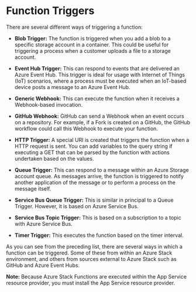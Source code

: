 # Function Triggers

There are several different ways of triggering a function:

- **Blob Trigger:** The function is triggered when you add a blob to a specific storage account in a container. This could be useful for triggering a process when a customer uploads a file to a storage account.

- **Event Hub Trigger:** This can respond to events that are delivered an Azure Event Hub. This trigger is ideal for usage with Internet of Things (IoT) scenarios, where a process must be executed when an IoT-based device posts a message to an Azure Event Hub.

- **Generic Webhook:** This can execute the function when it receives a Webhook-based invocation.

- **GitHub Webhook:** GitHub can send a Webhook when an event occurs on a repository. For example, if a Fork is created on a GitHub, the GitHub workflow could call this Webhook to execute your function.

- **HTTP Trigger:** A special URI is created that triggers the function when a HTTP request is sent. You can add variables to the query string if executing a GET that can be parsed by the function with actions undertaken based on the values.

- **Queue Trigger:** This can respond to a message within an Azure Storage account queue. As messages arrive, the function is triggered to notify another application of the message or to perform a process on the message itself.

- **Service Bus Queue Trigger:** This is similar in principal to a Queue Trigger. However, it is based on Azure Service Bus.

- **Service Bus Topic Trigger:** This is based on a subscription to a topic with Azure Service Bus.

- **Timer Trigger:** This executes the function based on the timer interval.

As you can see from the preceding list, there are several ways in which a function can be triggered. Some of these from within an Azure Stack environment, and others from sources external to Azure Stack such as GitHub and Azure Event Hubs.

**Note:** Because Azure Stack Functions are executed within the App Service resource provider, you must install the App Service resource provider.
